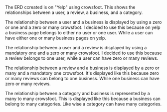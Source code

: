 
The ERD ccreated is on "Yelp" using crowsfoot. This shows the relationships between a user, a review, a business, and a category.

The relationship between a user and a business is displayed by using a zero or one and a zero or many crowsfoot. I decided to use this because on yelp a business page belongs to either no user or one user. While a user can have either one or many business pages on yelp.

The relationship between a user and a review is displayed by using a mandatory one and a zero or many crowsfoot. I decided to use this because a review belongs to one user, while a user can have zero or many reviews.

The relationship between a review and a business is displayed by a zero or many and a mandatory one crowsfoot. It's displayed like this because zero or many reviews can belong to one business. While one business can have zero or many reviews.

The relationship between a category and business is represented by a many to many crowsfoot. This is displayed like this because a business can belong to many categories. Like wise a category can have many categories.